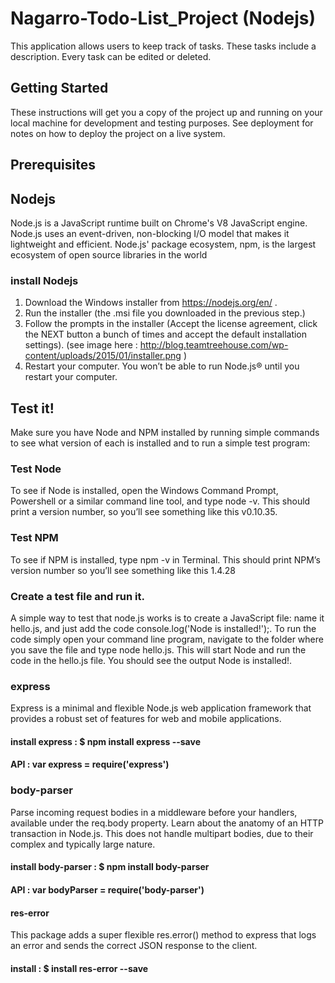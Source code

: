 # Nagarro-Todo-List_Project (Nodejs)
This application allows users to keep track of tasks. These tasks include a description. Every task can be edited or deleted.

## Getting Started
These instructions will get you a copy of the project up and running on your local machine for development and testing purposes. See deployment for notes on how to deploy the project on a live system.

## Prerequisites

## Nodejs 
Node.js is a JavaScript runtime built on Chrome's V8 JavaScript engine. Node.js uses an event-driven, non-blocking I/O model that makes it lightweight and efficient. Node.js' package ecosystem, npm, is the largest ecosystem of open source libraries in the world

### install Nodejs
  1. Download the Windows installer from https://nodejs.org/en/ .
  2. Run the installer (the .msi file you downloaded in the previous step.)
  3. Follow the prompts in the installer (Accept the license agreement, click the NEXT button a bunch of times and accept the default            installation settings). (see image here : http://blog.teamtreehouse.com/wp-content/uploads/2015/01/installer.png )
  4. Restart your computer. You won’t be able to run Node.js® until you restart your computer.
  
## Test it!
Make sure you have Node and NPM installed by running simple commands to see what version of each is installed and to run a simple test program:

### Test Node
To see if Node is installed, open the Windows Command Prompt, Powershell or a similar command line tool, and type node -v. This should print a version number, so you’ll see something like this v0.10.35.
### Test NPM
To see if NPM is installed, type npm -v in Terminal. This should print NPM’s version number so you’ll see something like this 1.4.28
### Create a test file and run it. 
A simple way to test that node.js works is to create a JavaScript file: name it hello.js, and just add the code console.log('Node is installed!');. To run the code simply open your command line program, navigate to the folder where you save the file and type node hello.js. This will start Node and run the code in the hello.js file. You should see the output Node is installed!.

### express
Express is a minimal and flexible Node.js web application framework that provides a robust set of features for web and mobile applications.
#### install express : $ npm install express --save
#### API : var express = require('express')

### body-parser
Parse incoming request bodies in a middleware before your handlers, available under the req.body property. Learn about the anatomy of an HTTP transaction in Node.js. This does not handle multipart bodies, due to their complex and typically large nature.
#### install body-parser : $ npm install body-parser
#### API : var bodyParser = require('body-parser')

#### res-error
This package adds a super flexible res.error() method to express that logs an error and sends the correct JSON response to the client.
#### install : $ install res-error --save


